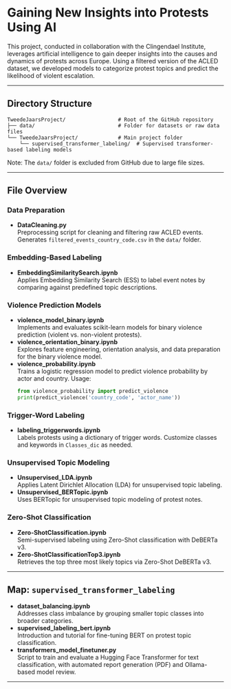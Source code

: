 # Gaining New Insights into Protests Using AI

This project, conducted in collaboration with the Clingendael Institute, leverages artificial intelligence to gain deeper insights into the causes and dynamics of protests across Europe. Using a filtered version of the ACLED dataset, we developed models to categorize protest topics and predict the likelihood of violent escalation.

---

## Directory Structure
```
TweedeJaarsProject/                 # Root of the GitHub repository
├── data/                           # Folder for datasets or raw data files
└── TweedeJaarsProject/             # Main project folder
    └── supervised_transformer_labeling/  # Supervised transformer-based labeling models
``` 

Note: The `data/` folder is excluded from GitHub due to large file sizes.

---

## File Overview

### Data Preparation
- **DataCleaning.py**  
  Preprocessing script for cleaning and filtering raw ACLED events. Generates `filtered_events_country_code.csv` in the `data/` folder.

### Embedding-Based Labeling
- **EmbeddingSimilaritySearch.ipynb**  
  Applies Embedding Similarity Search (ESS) to label event notes by comparing against predefined topic descriptions.

### Violence Prediction Models
- **violence_model_binary.ipynb**  
  Implements and evaluates scikit-learn models for binary violence prediction (violent vs. non-violent protests).
- **violence_orientation_binary.ipynb**  
  Explores feature engineering, orientation analysis, and data preparation for the binary violence model.
- **violence_probability.ipynb**  
  Trains a logistic regression model to predict violence probability by actor and country. Usage:
  ```python
  from violence_probability import predict_violence
  print(predict_violence('country_code', 'actor_name'))
  ```

### Trigger-Word Labeling
- **labeling_triggerwords.ipynb**  
  Labels protests using a dictionary of trigger words. Customize classes and keywords in `Classes_dic` as needed.

### Unsupervised Topic Modeling
- **Unsupervised_LDA.ipynb**  
  Applies Latent Dirichlet Allocation (LDA) for unsupervised topic labeling.
- **Unsupervised_BERTopic.ipynb**  
  Uses BERTopic for unsupervised topic modeling of protest notes.

### Zero-Shot Classification
- **Zero-ShotClassification.ipynb**  
  Semi-supervised labeling using Zero-Shot classification with DeBERTa v3.
- **Zero-ShotClassificationTop3.ipynb**  
  Retrieves the top three most likely topics via Zero-Shot DeBERTa v3.

---

## Map: `supervised_transformer_labeling`

- **dataset_balancing.ipynb**  
  Addresses class imbalance by grouping smaller topic classes into broader categories.
- **supervised_labeling_bert.ipynb**  
  Introduction and tutorial for fine-tuning BERT on protest topic classification.
- **transformers_model_finetuner.py**  
  Script to train and evaluate a Hugging Face Transformer for text classification, with automated report generation (PDF) and Ollama-based model review.

---